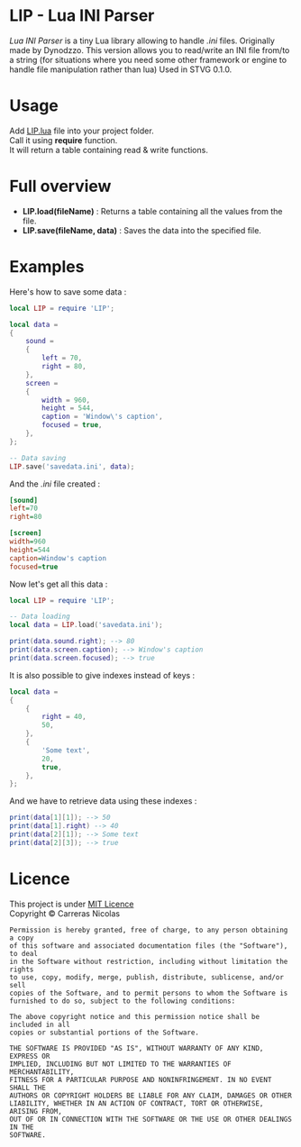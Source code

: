 # LIP - Lua INI Parser
*Lua INI Parser* is a tiny Lua library allowing to handle *.ini* files.
Originally made by Dynodzzo. This version allows you to read/write an INI file from/to a string (for situations where you need some other framework or engine to handle file manipulation rather than lua)
Used in STVG 0.1.0.

# Usage
Add [LIP.lua](https://github.com/Dynodzzo/Lua_INI_Parser/blob/master/LIP.lua) file into your project folder.<br />
Call it using __require__ function.<br />
It will return a table containing read & write functions.

# Full overview
* __LIP.load(fileName)__ : Returns a table containing all the values from the file.
* __LIP.save(fileName, data)__ : Saves the data into the specified file.

# Examples
Here's how to save some data :

```lua
local LIP = require 'LIP';

local data =
{
	sound =
	{
		left = 70,
		right = 80,
	},
	screen =
	{
		width = 960,
		height = 544,
		caption = 'Window\'s caption',
		focused = true,
	},
};

-- Data saving
LIP.save('savedata.ini', data);
````
And the *.ini* file created :
```ini
[sound]
left=70
right=80

[screen]
width=960
height=544
caption=Window's caption
focused=true
````

Now let's get all this data :

```lua
local LIP = require 'LIP';

-- Data loading
local data = LIP.load('savedata.ini');

print(data.sound.right); --> 80
print(data.screen.caption); --> Window's caption
print(data.screen.focused); --> true
````

It is also possible to give indexes instead of keys :

```lua
local data =
{
	{
		right = 40,
		50,
	},
	{
		'Some text',
		20,
		true,
	},
};
````

And we have to retrieve data using these indexes :

```lua
print(data[1][1]); --> 50
print(data[1].right) --> 40
print(data[2][1]); --> Some text
print(data[2][3]); --> true
````

# Licence
This project is under [MIT Licence][]<br />
Copyright © Carreras Nicolas

	Permission is hereby granted, free of charge, to any person obtaining a copy
	of this software and associated documentation files (the "Software"), to deal
	in the Software without restriction, including without limitation the rights
	to use, copy, modify, merge, publish, distribute, sublicense, and/or sell
	copies of the Software, and to permit persons to whom the Software is
	furnished to do so, subject to the following conditions:

	The above copyright notice and this permission notice shall be included in all
	copies or substantial portions of the Software.

	THE SOFTWARE IS PROVIDED "AS IS", WITHOUT WARRANTY OF ANY KIND, EXPRESS OR
	IMPLIED, INCLUDING BUT NOT LIMITED TO THE WARRANTIES OF MERCHANTABILITY,
	FITNESS FOR A PARTICULAR PURPOSE AND NONINFRINGEMENT. IN NO EVENT SHALL THE
	AUTHORS OR COPYRIGHT HOLDERS BE LIABLE FOR ANY CLAIM, DAMAGES OR OTHER
	LIABILITY, WHETHER IN AN ACTION OF CONTRACT, TORT OR OTHERWISE, ARISING FROM,
	OUT OF OR IN CONNECTION WITH THE SOFTWARE OR THE USE OR OTHER DEALINGS IN THE
	SOFTWARE.

[MIT Licence]: http://opensource.org/licenses/MIT
